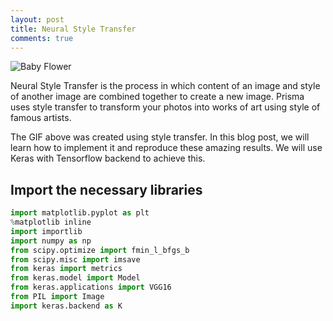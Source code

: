 ```yaml
---
layout: post
title: Neural Style Transfer
comments: true
---
```


![Baby Flower](https://raw.githubusercontent.com/yashk2810/yashk2810.github.io/master/images/baby_flower.png "Baby Flower")

Neural Style Transfer is the process in which content of an image and style of another image are combined together to create a new image. Prisma uses style transfer to transform your photos into works of art using style of famous artists.

The GIF above was created using style transfer. In this blog post, we will learn how to implement it and reproduce these amazing results. We will use Keras with Tensorflow backend to achieve this. 

## Import the necessary libraries
```python
import matplotlib.pyplot as plt
%matplotlib inline
import importlib
import numpy as np
from scipy.optimize import fmin_l_bfgs_b
from scipy.misc import imsave
from keras import metrics
from keras.model import Model
from keras.applications import VGG16
from PIL import Image
import keras.backend as K
```




